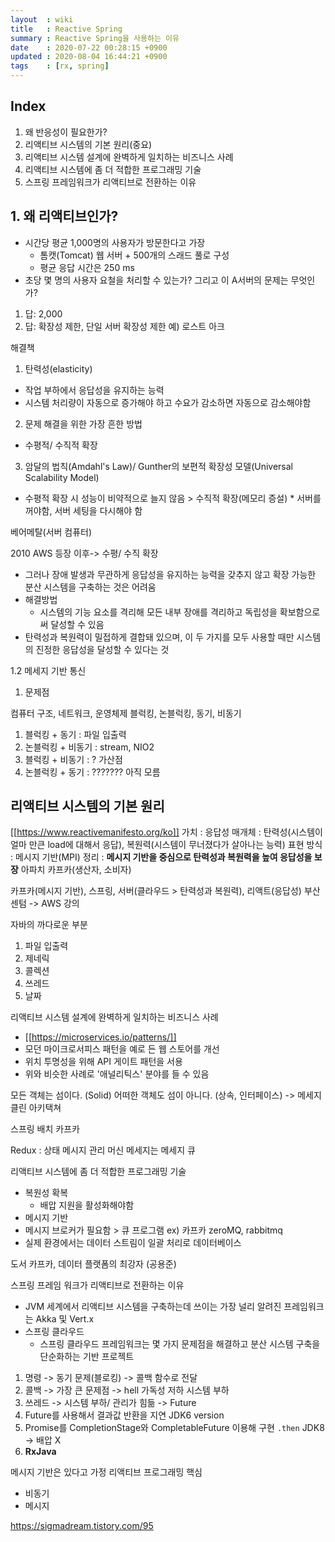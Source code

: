 ```yaml
---
layout  : wiki
title   : Reactive Spring
summary : Reactive Spring을 사용하는 이유
date    : 2020-07-22 00:28:15 +0900
updated : 2020-08-04 16:44:21 +0900
tags    : [rx, spring]
---
```


## Index
1. 왜 반응성이 필요한가?
2. 리액티브 시스템의 기본 원리(중요)
3. 리액티브 시스템 설계에 완벽하게 일치하는 비즈니스 사례
4. 리액티브 시스템에 좀 더 적합한 프로그래밍 기술
5. 스프링 프레임워크가 리액티브로 전환하는 이유

## 1. 왜 리액티브인가?
* 시간당 평균 1,000명의 사용자가 방문한다고 가장
  * 톰캣(Tomcat) 웹 서버 + 500개의 스래드 풀로 구성
  * 평균 응답 시간은 250 ms
* 초당 몇 명의 사용자 요철을 처리할 수 있는가? 그리고 이 A서버의 문제는 무엇인가?
1) 답: 2,000
2) 답: 확장성 제한, 단일 서버 확장성 제한 예) 로스트 아크

해결책
1. 탄력성(elasticity)
  * 작업 부하에서 응답성을 유지하는 능력
  * 시스템 처리량이 자동으로 증가해야 하고 수요가 감소하면 자동으로 감소해야함
2. 문제 해결을 위한 가장 흔한 방법
  * 수평적/ 수직적 확장
3. 암달의 법칙(Amdahl's Law)/ Gunther의 보편적 확장성 모델(Universal Scalability Model)

* 수평적 확장 시 성능이 비약적으로 늘지 않음 > 수직적 확장(메모리 증설) * 서버를 꺼야함, 서버 세팅을 다시해야 함


베어메탈(서버 컴퓨터)


2010 AWS 등장 이후->  수평/ 수직 확장
 

* 그러나 장애 발생과 무관하게 응답성을 유지하는 능력을 갖추지 않고 확장 가능한 분산 시스템을 구축하는 것은 어려움
* 해결방법
  * 시스템의 기능 요소를 격리해 모든 내부 장애를 격리하고 독립성을 확보함으로써 달성할 수 있음
* 탄력성과 복원력이 밀접하게 결합돼 있으며, 이 두 가지를 모두 사용할 때만 시스템의 진정한 응답성을 달성할 수 있다는 것

1.2  메세지 기반 통신
  1. 문제점
    
컴퓨터 구조, 네트워크, 운영체제
블럭킹, 논블럭킹, 동기, 비동기
1) 블럭킹 + 동기 : 파일 입출력
2) 논블럭킹 + 비동기 : stream, NIO2
3) 블럭킹 + 비동기 : ? 가산점
4) 논블럭킹 + 동기 : ??????? 아직 모름

## 리액티브 시스템의 기본 원리
[[https://www.reactivemanifesto.org/ko]]
가치 : 응답성
매개체 : 탄력성(시스템이 얼마 만큰 load에 대해서 응답), 복원력(시스템이 무너졌다가 살아나는 능력)
표현 방식 : 메시지 기반(MPI)
정리 : **메시지 기반을 중심으로 탄력성과 복원력을 높여 응답성을 보장**
아파치 카프카(생산자, 소비자)

카프카(메시지 기반), 스프링, 서버(클라우드 > 탄력성과 복원력), 리액트(응답성)
부산 센텀 -> AWS 강의

자바의 까다로운 부분
1. 파일 입출력
2. 제네릭
3. 콜렉션
4. 쓰레드
5. 날짜

리액티브 시스템 설계에 완벽하게 일치하는 비즈니스 사례
* [[https://microservices.io/patterns/]]
* 모던 마이크로서피스 패턴을 예로 든 웹 스토어를 개선
* 위치 투명성을 위해 API 게이트 패턴을 서용
* 위와 비슷한 사례로 '애널리틱스' 분야를 들 수 있음

모든 객체는 섬이다. (Solid)
어떠한 객체도 섬이 아니다. (상속, 인터페이스) -> 메세지
클린 아키택쳐

스프링 배치 카프카

Redux : 상태 메시지 관리 머신
메세지는 메세지 큐

리액티브 시스템에 좀 더 적합한 프로그래밍 기술
* 복원성 확복
  * 배압 지원을 활성화해야함
*   메시지 기반
  * 메시지 브로커가 필요함 > 큐 프로그램 ex) 카프카 zeroMQ, rabbitmq
* 실제 환경에서는 데이터 스트림이 일괄 처리로 데이터베이스

도서 카프카, 데이터 플랫폼의 최강자 (공용준)

스프링 프레임 워크가 리액티브로 전환하는 이유
* JVM 세계에서 리액티브 시스템을 구축하는데 쓰이는 가장 널리 알려진 프레임워크는 Akka 및 Vert.x
* 스프링 클라우드
  * 스프링 클라우드 프레임워크는 몇 가지 문제점을 해결하고 분산 시스템 구축을 단순화하는 기반 프로젝트


1. 명령 -> 동기 문제(블로킹) -> 콜백 함수로 전달
2. 콜백 ->  가장 큰 문제점 -> hell 가독성 저하 시스템 부하
3. 쓰레드 -> 시스템 부하/ 관리가 힘듦 -> Future
4. Future를 사용해서 결과값 반환을 지연 JDK6 version
5. Promise를 CompletionStage와 CompletableFuture 이용해 구현  `.then`  JDK8 -> 배압 X
6. **RxJava**

메시지 기반은 있다고 가정
리액티브 프로그래밍 핵심
* 비동기
* 메시지

<https://sigmadream.tistory.com/95>

